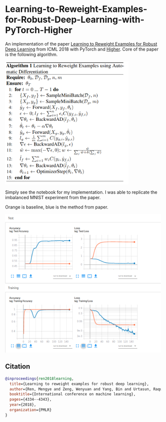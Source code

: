 # Learning-to-Reweight-Examples-for-Robust-Deep-Learning-with-PyTorch-Higher
An implementation of the paper [Learning to Reweight Examples for Robust Deep Learning](https://arxiv.org/abs/1803.09050) from ICML 2018 with PyTorch and [Higher](https://github.com/facebookresearch/higher).
Core of the paper is the following algorithm.

<img src="reweight_alg.png" width="400" />

Simply see the notebook for my implementation.
I was able to replicate the imbalanced MNIST experiment from the paper.

Orange is baseline, blue is the method from paper.

<img src="results.png" width="600" />



## Citation
```bibtex
@inproceedings{ren2018learning,
  title={Learning to reweight examples for robust deep learning},
  author={Ren, Mengye and Zeng, Wenyuan and Yang, Bin and Urtasun, Raquel},
  booktitle={International conference on machine learning},
  pages={4334--4343},
  year={2018},
  organization={PMLR}
}
```
